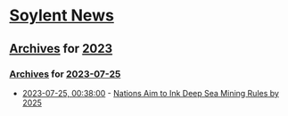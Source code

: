# [Soylent News](../../../README.md)

## [Archives](../../index.md) for [2023](../index.md)

### [Archives](../../index.md) for [2023-07-25](index.md)

* [2023-07-25, 00:38:00](https://soylentnews.org/article.pl?sid=23/07/24/0051252&from=rss) - [Nations Aim to Ink Deep Sea Mining Rules by 2025](https://soylentnews.org/article.pl?sid=23/07/24/0051252&from=rss)
